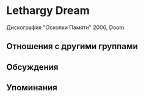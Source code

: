 # Lethargy Dream

Дискография
"Осколки Памяти" 2006, Doom

## Отношения с другими группами


## Обсуждения


## Упоминания

